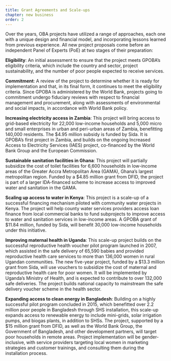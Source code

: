 ```yaml
---
title: Grant Agreements and Scale-ups
chapter: new business
order: 2
---
```


Over the years, OBA projects have utilized a range of approaches, each one with a unique design and financial model, and incorporating lessons learned from previous experience. All new project proposals come before an independent Panel of Experts (PoE) at two stages of their preparation: 

**Eligibility**: An initial assessment to ensure that the project meets GPOBA’s eligibility criteria, which include the country and sector, project sustainability, and the number of poor people expected to receive services.

**Commitment**: A review of the project to determine whether it is ready for implementation and that, in its final form, it continues to meet the eligibility criteria. Since GPOBA is administered by the World Bank, projects going to commitment undergo fiduciary reviews with respect to financial management and procurement, along with assessments of environmental and social impacts, in accordance with World Bank policy.

**Increasing electricity access in Zambia**: This project will bring access to grid-based electricity for 22,000 low-income households and 5,000 micro and small enterprises in urban and peri-urban areas of Zambia, benefitting 140,000 residents. The $4.95 million subsidy is funded by Sida. It is GPOBA’s first project in Zambia, and builds on the ongoing Increased Access to Electricity Services (IAES) project, co-financed by the World Bank Group and the European Commission.

**Sustainable sanitation facilities in Ghana**: This project will partially subsidize the cost of toilet facilities for 6,600 households in low-income areas of the Greater Accra Metropolitan Area (GAMA), Ghana’s largest metropolitan region. Funded by a $4.85 million grant from DFID, the project is part of a larger IDA-financed scheme to increase access to improved water and sanitation in the GAMA. 

**Scaling up access to water in Kenya**: This project is a scale-up of a successful financing mechanism piloted with community water projects in Kenya. The project will help county water services providers access loan finance from local commercial banks to fund subprojects to improve access to water and sanitation services in low-income areas. A GPOBA grant of $11.84 million, funded by Sida, will benefit 30,000 low-income households under this initiative. 

**Improving maternal health in Uganda**: This scale-up project builds on the successful reproductive health voucher pilot program launched in 2007, which assisted in the safe delivery of 65,590 babies and provided reproductive health care services to more than 136,000 women in rural Ugandan communities. The new five-year project, funded by a $13.3 million grant from Sida, will use vouchers to subsidize the cost of maternal and reproductive health care for poor women. It will be implemented by Uganda’s Ministry of Health, and is expected to contribute to over 132,000 safe deliveries. The project builds national capacity to mainstream the safe delivery voucher scheme in the health sector.

**Expanding access to clean energy in Bangladesh**: Building on a highly successful pilot program concluded in 2015, which benefitted over 2.2 million poor people in Bangladesh through SHS installation, this scale-up expands access to renewable energy to include mini-grids, solar irrigation pumps, and biogas plants, in addition to SHSs. The project, supported by a $15 million grant from DFID, as well as the World Bank Group, the Government of Bangladesh, and other development partners, will target poor households in remote areas. Project implementation will be gender-inclusive, with service providers targeting local women in marketing strategies and customer trainings, and consulting them during the installation process. 